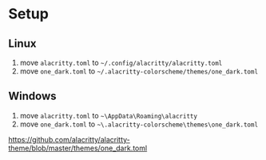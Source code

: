 # Setup

## Linux
1) move `alacritty.toml` to `~/.config/alacritty/alacritty.toml`
2) move `one_dark.toml` to `~/.alacritty-colorscheme/themes/one_dark.toml`

## Windows
1) move `alacritty.toml` to `~\AppData\Roaming\alacritty`
2) move `one_dark.toml` to `~\.alacritty-colorscheme\themes\one_dark.toml`

https://github.com/alacritty/alacritty-theme/blob/master/themes/one_dark.toml
